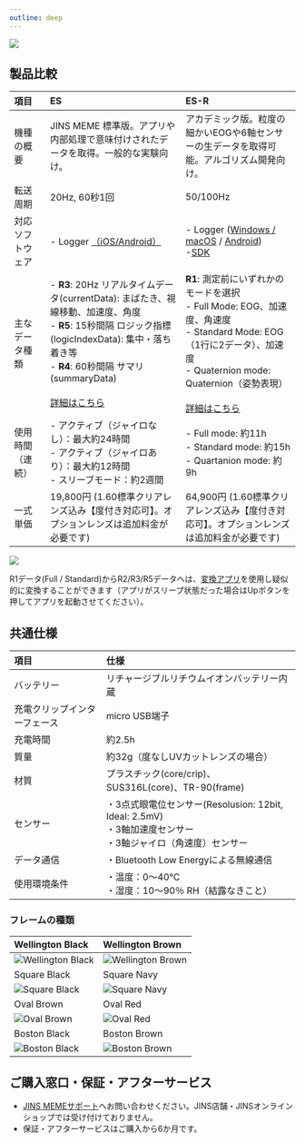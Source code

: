 ```yaml
---
outline: deep
---
```


![](/images/title.png)

## 製品比較


| 項目 | ES <Badge type="tip" text="通常版" /> | ES-R <Badge type="danger" text="アカデミック版" /> |
|:---|:---|:---|
| 機種の概要 | JINS MEME 標準版。アプリや内部処理で意味付けされたデータを取得。一般的な実験向け。 | アカデミック版。粒度の細かいEOGや6軸センサーの生データを取得可能。アルゴリズム開発向け。|
| 転送周期 | 20Hz, 60秒1回 | 50/100Hz |
| 対応ソフトウェア | - Logger [（iOS/Android）](/software/es/logger_app) | - Logger ([Windows / macOS](/software/with-pc/) / [Android](/software/with-android/))<br /> -[SDK](https://github.com/jins-meme/ES_R-Development-Kit)|
| 主なデータ種類 | - __R3__: 20Hz リアルタイムデータ(currentData): まばたき、視線移動、加速度、角度<br/>- __R5__: 15秒間隔 ロジック指標(logicIndexData): 集中・落ち着き等<br/>- __R4__: 60秒間隔 サマリ(summaryData)<br /><br />[詳細はこちら](/doc/data_es)| __R1__: 測定前にいずれかのモードを選択<br />- Full Mode: EOG、加速度、角速度<br/>- Standard Mode: EOG（1行に2データ）、加速度<br/>- Quaternion mode: Quaternion（姿勢表現）<br /><br />[詳細はこちら](/doc/data_esr)|
| 使用時間（連続） | - アクティブ（ジャイロなし）：最大約24時間<br/>- アクティブ（ジャイロあり）：最大約12時間<br/>- スリーブモード：約2週間 | - Full mode: 約11h<br/>- Standard mode: 約15h<br/>- Quartanion mode: 約9h |
| 一式単価 | 19,800円 (1.60標準クリアレンズ込み【度付き対応可】。オプションレンズは追加料金が必要です) | 64,900円 (1.60標準クリアレンズ込み【度付き対応可】。オプションレンズは追加料金が必要です) |

![](/images/schematics.png)

R1データ(Full / Standard)からR2/R3/R5データへは、[変換アプリ](https://jinsmeme.streamlit.app/)を使用し疑似的に変換することができます（アプリがスリープ状態だった場合はUpボタンを押してアプリを起動させてください）。


## 共通仕様

| 項目 | 仕様 |
|:---|:---|
| バッテリー | リチャージブルリチウムイオンバッテリー内蔵 |
| 充電クリップインターフェース | micro  USB端子  |
| 充電時間 | 約2.5h |
| 質量 | 約32g（度なしUVカットレンズの場合） |
| 材質 | プラスチック(core/crip)、SUS316L(core)、TR-90(frame) |
| センサー | ・3点式眼電位センサー(Resolusion: 12bit, Ideal: 2.5mV)<br>・3軸加速度センサー<br>・3軸ジャイロ（角速度）センサー |
| データ通信 | ・Bluetooth Low Energyによる無線通信 |
| 使用環境条件 | ・温度：0～40℃<br>・湿度：10～90％ RH（結露なきこと） |

### フレームの種類

| Wellington Black | Wellington Brown |
|:---|:---|
|![Wellington Black](/images/type_wellington_black.png) | ![Wellington Brown](/images/type_wellington_brown.png) |
| Square Black |Square Navy | 
| ![Square Black](/images/type_square_black.png) | ![Square Navy](/images/type_square_navy.png) |
| Oval Brown | Oval Red |
| ![Oval Brown](/images/type_oval_brown.png) | ![Oval Red](/images/type_oval_red.png) |
| Boston Black| Boston Brown |
| ![Boston Black](/images/type_boston_black.png) | ![Boston Brown](/images/type_boston_brown.png) |

## ご購入窓口・保証・アフターサービス

- [JINS MEMEサポート](https://krs.bz/jins/m/aboutmeme)へお問い合わせください。JINS店舗・JINSオンラインショップでは受け付けておりません。
- 保証・アフターサービスはご購入から6か月です。
